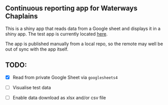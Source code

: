 ## Continuous reporting app for Waterways Chaplains

This is a shiny app that reads data from a Google sheet and displays it in a shiny app. The test app is currently located [here](https://church-army.shinyapps.io/waterways-test/).

The app is published manually from a local repo, so the remote may well be out of sync with the app itself.

## TODO:

- [x] Read from private Google Sheet via `googlesheets4`
- [ ] Visualise test data
- [ ] Enable data download as xlsx and/or csv file
 